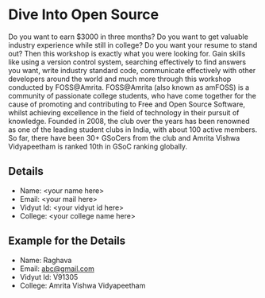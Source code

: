 # Dive Into Open Source

Do you want to earn $3000 in three months? Do you want to get valuable industry experience while still in college? Do you want your resume to stand out? Then this workshop is exactly what you were looking for. Gain skills like using a version control system, searching effectively to find answers you want, write industry standard code, communicate effectively with other developers around the world and much more through this workshop conducted by FOSS@Amrita. FOSS@Amrita (also known as amFOSS) is a community of passionate college students, who have come together for the cause of promoting and contributing to Free and Open Source Software, whilst achieving excellence in the field of technology in their pursuit of knowledge. Founded in 2008, the club over the years has been renowned as one of the leading student clubs in India, with about 100 active members. So far, there have been 30+ GSoCers from the club and Amrita Vishwa Vidyapeetham is ranked 10th in GSoC ranking globally.


## Details

- Name:       \<your name here\>
- Email:      \<your mail here\>
- Vidyut Id:  \<your vidyut id here\>
- College:    \<your college name here\>


## Example for the Details

- Name:       Raghava
- Email:      abc@gmail.com
- Vidyut Id:  V91305
- College:    Amrita Vishwa Vidyapeetham
